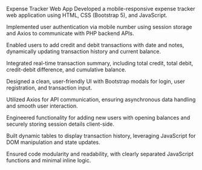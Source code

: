 Expense Tracker Web App
Developed a mobile-responsive expense tracker web application using HTML, CSS (Bootstrap 5), and JavaScript.

Implemented user authentication via mobile number using session storage and Axios to communicate with PHP backend APIs.

Enabled users to add credit and debit transactions with date and notes, dynamically updating transaction history and current balance.

Integrated real-time transaction summary, including total credit, total debit, credit-debit difference, and cumulative balance.

Designed a clean, user-friendly UI with Bootstrap modals for login, user registration, and transaction input.

Utilized Axios for API communication, ensuring asynchronous data handling and smooth user interaction.

Engineered functionality for adding new users with opening balances and securely storing session details client-side.

Built dynamic tables to display transaction history, leveraging JavaScript for DOM manipulation and state updates.

Ensured code modularity and readability, with clearly separated JavaScript functions and minimal inline logic.
